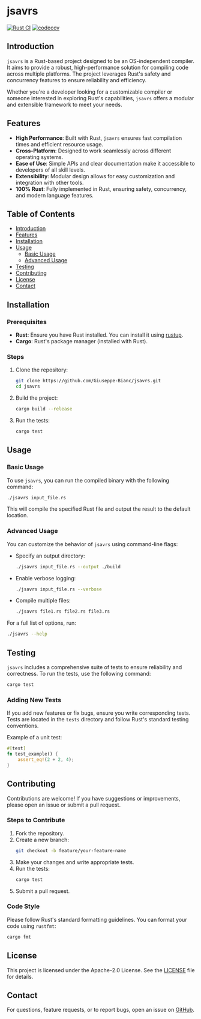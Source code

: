# jsavrs

[![Rust CI](https://github.com/Giuseppe-Bianc/jsavrs/actions/workflows/rust.yml/badge.svg)](https://github.com/Giuseppe-Bianc/jsavrs/actions/workflows/rust.yml)
[![codecov](https://codecov.io/gh/Giuseppe-Bianc/jsavrs/graph/badge.svg?token=5EIG6IbpPa)](https://codecov.io/gh/Giuseppe-Bianc/jsavrs)

## Introduction

`jsavrs` is a Rust-based project designed to be an OS-independent compiler. It aims to provide a robust, high-performance solution for compiling code across multiple platforms. The project leverages Rust's safety and concurrency features to ensure reliability and efficiency.

Whether you're a developer looking for a customizable compiler or someone interested in exploring Rust's capabilities, `jsavrs` offers a modular and extensible framework to meet your needs.

## Features

- **High Performance**: Built with Rust, `jsavrs` ensures fast compilation times and efficient resource usage.
- **Cross-Platform**: Designed to work seamlessly across different operating systems.
- **Ease of Use**: Simple APIs and clear documentation make it accessible to developers of all skill levels.
- **Extensibility**: Modular design allows for easy customization and integration with other tools.
- **100% Rust**: Fully implemented in Rust, ensuring safety, concurrency, and modern language features.

## Table of Contents

- [Introduction](#introduction)
- [Features](#features)
- [Installation](#installation)
- [Usage](#usage)
  - [Basic Usage](#basic-usage)
  - [Advanced Usage](#advanced-usage)
- [Testing](#testing)
- [Contributing](#contributing)
- [License](#license)
- [Contact](#contact)

## Installation

### Prerequisites

- **Rust**: Ensure you have Rust installed. You can install it using [rustup](https://rustup.rs/).
- **Cargo**: Rust's package manager (installed with Rust).

### Steps

1. Clone the repository:
   ```bash
   git clone https://github.com/Giuseppe-Bianc/jsavrs.git
   cd jsavrs
   ```
2. Build the project:
   ```bash
   cargo build --release
   ```
3. Run the tests:
   ```bash
   cargo test
   ```

## Usage

### Basic Usage

To use `jsavrs`, you can run the compiled binary with the following command:

```bash
./jsavrs input_file.rs
```

This will compile the specified Rust file and output the result to the default location.

### Advanced Usage

You can customize the behavior of `jsavrs` using command-line flags:

- Specify an output directory:
  ```bash
  ./jsavrs input_file.rs --output ./build
  ```
- Enable verbose logging:
  ```bash
  ./jsavrs input_file.rs --verbose
  ```
- Compile multiple files:
  ```bash
  ./jsavrs file1.rs file2.rs file3.rs
  ```

For a full list of options, run:
```bash
./jsavrs --help
```

## Testing

`jsavrs` includes a comprehensive suite of tests to ensure reliability and correctness. To run the tests, use the following command:

```bash
cargo test
```

### Adding New Tests

If you add new features or fix bugs, ensure you write corresponding tests. Tests are located in the `tests` directory and follow Rust's standard testing conventions.

Example of a unit test:
```rust
#[test]
fn test_example() {
    assert_eq!(2 + 2, 4);
}
```

## Contributing

Contributions are welcome! If you have suggestions or improvements, please open an issue or submit a pull request.

### Steps to Contribute

1. Fork the repository.
2. Create a new branch:
   ```bash
   git checkout -b feature/your-feature-name
   ```
3. Make your changes and write appropriate tests.
4. Run the tests:
   ```bash
   cargo test
   ```
5. Submit a pull request.

### Code Style

Please follow Rust's standard formatting guidelines. You can format your code using `rustfmt`:
```bash
cargo fmt
```

## License

This project is licensed under the Apache-2.0 License. See the [LICENSE](LICENSE) file for details.

## Contact

For questions, feature requests, or to report bugs, open an issue on [GitHub](https://github.com/Giuseppe-Bianc/jsavrs/issues).
